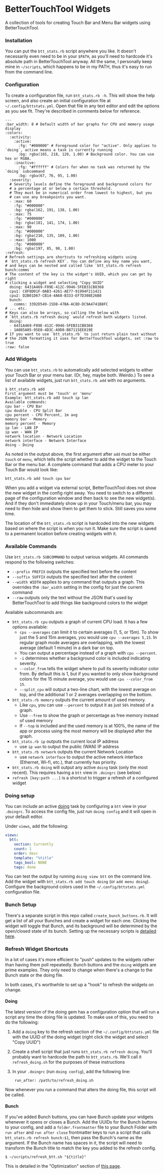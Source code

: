 # BetterTouchTool Widgets

A collection of tools for creating Touch Bar and Menu Bar widgets using BetterTouchTool.

### Installation

You can put the `btt_stats.rb` script anywhere you like. It doesn't necessarily even need to be in your `$PATH`, as you'll need to hardcode it's absolute path in BetterTouchTool anyway. All the same, I personally keep mine in `~/scripts`, which happens to be in my PATH, thus it's easy to run from the command line.

### Configuration

To create a configuration file, run `btt_stats.rb -h`. This will show the help screen, and also create an initial configuration file at `~/.config/bttstats.yml`. Open that file in any text editor and edit the options as you see fit. They're described in comments below for reference.

```
---
:bar_width: 8 # Default width of bar graphs for CPU and memory usage display
:colors:
  :activity:
    :active:
      :fg: "#000000" # Foreground color for "active". Only applies to `doing`, active means a task is currently running
      :bg: rgba(165, 218, 120, 1.00) # Background color. You can use hex or RGBA.
    :inactive:
      :fg: "#ffffff" # Colors for when no task was returned by the `doing` subcommand
      :bg: rgba(67, 76, 95, 1.00)
  :severity:
  # Severity levels define the foreground and background colors for 
  # a percentage at or below a certain threshold.
  # They must be in numerical order from lowest to highest, but you 
  # can use any breakpoints you want.
  - :max: 60
    :fg: "#000000"
    :bg: rgba(162, 191, 138, 1.00)
  - :max: 75
    :fg: "#000000"
    :bg: rgba(181, 141, 174, 1.00)
  - :max: 90
    :fg: "#000000"
    :bg: rgba(210, 135, 109, 1.00)
  - :max: 1000
    :fg: "#000000"
    :bg: rgba(197, 85, 98, 1.00)
:refresh:
# Refresh settings are shortcuts to refreshing widgets using 
# `btt_stats.rb refresh KEY`. You can define any key name you want,
# and keys can be nested and called like `btt_stats.rb refresh bunch:comms`
# The content of the key is the widget's UUID, which you can get by right
# clicking a widget and selecting "Copy UUID"
  doing: 6431A469-F09E-412C-9946-5FEB31CB8368
  cpu1: C8F8D01F-0AB3-4261-AE77-91994F211421
  cpu2: D2B01D67-CB14-4A68-B333-EF7D308E26B8
  bunch:
    comms: 3392D549-15D8-47BA-AC8D-DC9A4741B8FC
# ... etc.
# Keys can also be arrays, so calling the below with 
# `btt_stats.rb refresh doing` would refresh both widgets listed.
  doing:
  - 6431A469-F09E-412C-9946-5FEB31CB8368
  - 1A085A05-95E0-4D3C-A9D8-B87115EE819E
# If you want to use `btt_stats.rb` to just return plain text without
# the JSON formatting it uses for BetterTouchTool widgets, set :raw to true
:raw: false
```

### Add Widgets

You can use `btt_stats.rb` to automatically add selected widgets to either your Touch Bar or your menu bar. (Or, hey, maybe both. Weirdo.) To see a list of available widgets, just run `btt_stats.rb add` with no arguments.

```
$ btt_stats.rb add
First argument must be 'touch' or 'menu'
Example: btt_stats.rb add touch ip lan
Available commands:
cpu bar - CPU Bar
cpu double - CPU Split Bar
cpu percent - CPU Percent, 1m avg
memory bar - Memory
memory percent - Memory
ip lan - LAN IP
ip wan - WAN IP
network location - Network Location
network interface - Network Interface
doing - Doing
```

As noted in the output above, the first argument after `add` must be either `touch` or `menu`, which tells the script whether to add the widget to the Touch Bar or the menu bar. A complete command that adds a CPU meter to your Touch Bar would look like:

```
btt_stats.rb add touch cpu bar
```

When you add a widget via external script, BetterTouchTool does not show the new widget in the config right away. You need to switch to a different page of the configuration window and then back to see the new widget(s). And if they don't immediately show up in your Touch/menu bar, you may need to then hide and show them to get them to stick. Still saves you some time.

The location of the `btt_stats.rb` script is hardcoded into the new widgets based on where the script is when you run it. Make sure the script is saved to a permanent location before creating widgets with it.


### Available Commands

Use `btt_stats.rb SUBCOMMAND` to output various widgets. All commands respond to the following switches:

- `--prefix PREFIX` outputs the specified text before the content
- `--suffix SUFFIX` outputs the specified text after the content
- `--width WIDTH` applies to any command that outputs a graph. This overrides the `:bar_width` setting in the config for just the current command
- `--raw` outputs only the text without the JSON that's used by BetterTouchTool to add things like background colors to the widget

Available subcommands are:

- `btt_stats.rb cpu` outputs a graph of current CPU load. It has a few options available:
    - `cpu --averages` can limit it to certain averages (1, 5, or 15m). To show just the 5 and 15m averages, you would use `cpu --averages 5,15`. In regular graph mode averages are overlapping, with the lowest average (default 1 minute) in a dark bar on top.
    - You can output a percentage instead of a graph with `cpu --percent`.
    - `-i` determines whether a background color is included indicating severity.
    - `--color_from` tells the widget where to pull its severity indicator color from. By default this is 1, but if you wanted to only show background colors for the 15 minute average, you would use `cpu --color_from 15`.
    - `--split_cpu` will output a two-line chart, with the lowest average on top, and the additional 1 or 2 averages overlapping on the bottom.    
- `btt_stats.rb memory` outputs the current amount of used memory. 
    - Like `cpu`, you can use `--percent` to output it as just `56%` instead of a graph. 
    - Use `--free` to show the graph or percentage as free memory instead of used memory
    - If `--top` is included and the used memory is at 100%, the name of the app or process using the most memory will be displayed after the graph.
- `btt_stats.rb ip` outputs the current local IP address
    - use `ip wan` to output the public (WAN) IP address
- `btt_stats.rb network` outputs the current Network Location
    - use `network interface` to output the active network interface (Ethernet, Wi-fi, etc.), that currently has priority.
- `btt_stats.rb doing` will output any active `doing` task (only the most recent). This requires having a `btt` view in `.doingrc` (see below)
- `refresh [key:path ...]` is a shortcut to trigger a refresh of a configured widget

### Doing setup

You can include an active [doing](http://brettterpstra.com/projects/doing) task by configuring a `btt` view in your `.doingrc`. To access the config file, just run `doing config` and it will open in your default editor.

Under `views`, add the following:

```yaml
views:
  btt:
    section: Currently
    count: 1
    order: desc
    template: "%title"
    tags_bool: NONE
    tags: done
```
You can test the output by running `doing view btt` on the command line. Add the widget with `btt_stats.rb add touch doing` (or `add menu doing`). Configure the background colors used in the `~/.config/bttstats.yml` configuration file.

### Bunch Setup

There's a separate script in this repo called `create_bunch_buttons.rb`. It will get a list of all your Bunches and create a widget for each one. Clicking the widget will toggle that Bunch, and its background will be determined by the open/closed state of its bunch. Setting up the necessary scripts is [detailed here](https://bunchapp.co/docs/integration/advanced-scripting/bunch-status-board/).

### Refresh Widget Shortcuts

In a lot of cases it's more efficient to "push" updates to the widgets rather than having them poll repeatedly. Bunch buttons and the `doing` widgets are prime examples. They only need to change when there's a change to the Bunch state or the doing file.

In both cases, it's worthwhile to set up a "hook" to refresh the widgets on change.

#### Doing

The latest version of the doing gem has a configuration option that will run a script any time the doing file is updated. To make use of this, you need to do the following:

1. Add a `doing` key to the refresh section of the `~/.config/bttstats.yml` file with the UUID of the doing widget (right click the widget and select "Copy UUID")
2. Create a shell script that just runs `btt_stats.rb refresh doing`. You'll probably want to hardcode the path to `btt_stats.rb`. We'll call it `refresh_doing.sh` for the purposes of these instructions
3. In your `.doingrc` (run `doing config`), add the following line:
    
        run_after: /path/to/refresh_doing.sh

Now whenever you run a command that alters the doing file, this script will be called.

#### Bunch

If you've added Bunch buttons, you can have Bunch update your widgets whenever it opens or closes a Bunch. Add the UUIDs for the Bunch buttons to your config, and add a `folder.frontmatter` file to your Bunch Folder with `run after` and `run after close` frontmatter keys to run a script that calls `btt_stats.rb refresh bunch:$1`, then pass the Bunch's name as the argument. If the Bunch name has spaces in it, the script will need to transform the Bunch title to match the key you added to the refresh config.

    $ ~/scripts/refresh_btt.sh "${title}"

This is detailed in the "Optimization" section of [this page](https://bunchapp.co/docs/integration/advanced-scripting/bunch-status-board/).
